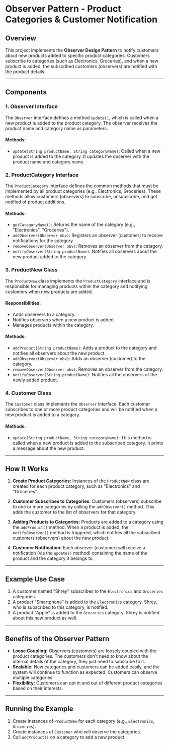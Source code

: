 # Observer Pattern - Product Categories & Customer Notification

## Overview

This project implements the **Observer Design Pattern** to notify customers about new products added to specific product categories. Customers subscribe to categories (such as Electronics, Groceries), and when a new product is added, the subscribed customers (observers) are notified with the product details.

---

## Components

### 1. **Observer Interface**
The `Observer` interface defines a method `update()`, which is called when a new product is added to the product category. The observer receives the product name and category name as parameters.

#### Methods:
- `update(String productName, String categoryName)`: Called when a new product is added to the category. It updates the observer with the product name and category name.

### 2. **ProductCategory Interface**
The `ProductCategory` interface defines the common methods that must be implemented by all product categories (e.g., Electronics, Groceries). These methods allow customers (observers) to subscribe, unsubscribe, and get notified of product additions.

#### Methods:
- `getCategoryName()`: Returns the name of the category (e.g., "Electronics", "Groceries").
- `addObserver(Observer obv)`: Registers an observer (customer) to receive notifications for the category.
- `removeObserver(Observer obv)`: Removes an observer from the category.
- `notifyObserver(String productName)`: Notifies all observers about the new product added to the category.

### 3. **ProductNew Class**
The `ProductNew` class implements the `ProductCategory` interface and is responsible for managing products within the category and notifying customers when new products are added.

#### Responsibilities:
- Adds observers to a category.
- Notifies observers when a new product is added.
- Manages products within the category.

#### Methods:
- `addProduct(String productName)`: Adds a product to the category and notifies all observers about the new product.
- `addObserver(Observer obv)`: Adds an observer (customer) to the category.
- `removeObserver(Observer obv)`: Removes an observer from the category.
- `notifyObserver(String productName)`: Notifies all the observers of the newly added product.

### 4. **Customer Class**
The `Customer` class implements the `Observer` interface. Each customer subscribes to one or more product categories and will be notified when a new product is added to a category.

#### Methods:
- `update(String productName, String categoryName)`: This method is called when a new product is added to the subscribed category. It prints a message about the new product.

---

## How It Works

1. **Create Product Categories:**
   Instances of the `ProductNew` class are created for each product category, such as "Electronics" and "Groceries".

2. **Customer Subscribes to Categories:**
   Customers (observers) subscribe to one or more categories by calling the `addObserver()` method. This adds the customer to the list of observers for that category.

3. **Adding Products to Categories:**
   Products are added to a category using the `addProduct()` method. When a product is added, the `notifyObserver()` method is triggered, which notifies all the subscribed customers (observers) about the new product.

4. **Customer Notification:**
   Each observer (customer) will receive a notification (via the `update()` method) containing the name of the product and the category it belongs to.

---

## Example Use Case

1. A customer named "Shrey" subscribes to the `Electronics` and `Groceries` categories.
2. A product "Smartphone" is added to the `Electronics` category. Shrey, who is subscribed to this category, is notified.
3. A product "Apple" is added to the `Groceries` category. Shrey is notified about this new product as well.

---

## Benefits of the Observer Pattern

- **Loose Coupling:** Observers (customers) are loosely coupled with the product categories. The customers don't need to know about the internal details of the category, they just need to subscribe to it.
- **Scalable:** New categories and customers can be added easily, and the system will continue to function as expected. Customers can observe multiple categories.
- **Flexibility:** Customers can opt in and out of different product categories based on their interests.

---

## Running the Example

1. Create instances of `ProductNew` for each category (e.g., `Electronics`, `Groceries`).
2. Create instances of `Customer` who will observe the categories.
3. Call `addProduct()` on a category to add a new product.
